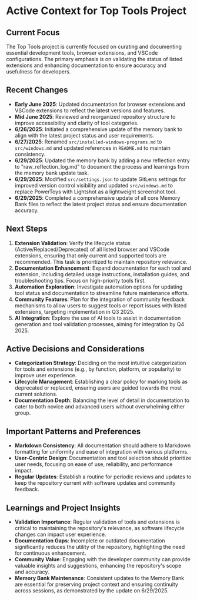 # Active Context for Top Tools Project

## Current Focus

The Top Tools project is currently focused on curating and documenting essential development tools, browser extensions,
and VSCode configurations. The primary emphasis is on validating the status of listed extensions and enhancing
documentation to ensure accuracy and usefulness for developers.

## Recent Changes

- **Early June 2025**: Updated documentation for browser extensions and VSCode extensions to reflect the latest versions
  and features.
- **Mid June 2025**: Reviewed and reorganized repository structure to improve accessibility and clarity of tool
  categories.
- **6/26/2025**: Initiated a comprehensive update of the memory bank to align with the latest project status and user
  requirements.
- **6/27/2025**: Renamed `src/installed-windows-programs.md` to `src/windows.md` and updated references in `README.md`
  to maintain consistency.
- **6/29/2025**: Updated the memory bank by adding a new reflection entry to "raw_reflection_log.md" to document the
  process and learnings from the memory bank update task.
- **6/29/2025**: Modified `src/settings.json` to update GitLens settings for improved version control visibility and
  updated `src/windows.md` to replace PowerToys with Lightshot as a lightweight screenshot tool.
- **6/29/2025**: Completed a comprehensive update of all core Memory Bank files to reflect the latest project status and
  ensure documentation accuracy.

## Next Steps

1. **Extension Validation**: Verify the lifecycle status (Active/Replaced/Deprecated) of all listed browser and VSCode
   extensions, ensuring that only current and supported tools are recommended. This task is prioritized to maintain
   repository relevance.
2. **Documentation Enhancement**: Expand documentation for each tool and extension, including detailed usage
   instructions, installation guides, and troubleshooting tips. Focus on high-priority tools first.
3. **Automation Exploration**: Investigate automation options for updating tool status and documentation to streamline
   future maintenance efforts.
4. **Community Features**: Plan for the integration of community feedback mechanisms to allow users to suggest tools or
   report issues with listed extensions, targeting implementation in Q3 2025.
5. **AI Integration**: Explore the use of AI tools to assist in documentation generation and tool validation processes,
   aiming for integration by Q4 2025.

## Active Decisions and Considerations

- **Categorization Strategy**: Deciding on the most intuitive categorization for tools and extensions (e.g., by
  function, platform, or popularity) to improve user experience.
- **Lifecycle Management**: Establishing a clear policy for marking tools as deprecated or replaced, ensuring users are
  guided towards the most current solutions.
- **Documentation Depth**: Balancing the level of detail in documentation to cater to both novice and advanced users
  without overwhelming either group.

## Important Patterns and Preferences

- **Markdown Consistency**: All documentation should adhere to Markdown formatting for uniformity and ease of
  integration with various platforms.
- **User-Centric Design**: Documentation and tool selection should prioritize user needs, focusing on ease of use,
  reliability, and performance impact.
- **Regular Updates**: Establish a routine for periodic reviews and updates to keep the repository current with software
  updates and community feedback.

## Learnings and Project Insights

- **Validation Importance**: Regular validation of tools and extensions is critical to maintaining the repository's
  relevance, as software lifecycle changes can impact user experience.
- **Documentation Gaps**: Incomplete or outdated documentation significantly reduces the utility of the repository,
  highlighting the need for continuous enhancement.
- **Community Value**: Engaging with the developer community can provide valuable insights and suggestions, enhancing
  the repository's scope and accuracy.
- **Memory Bank Maintenance**: Consistent updates to the Memory Bank are essential for preserving project context and
  ensuring continuity across sessions, as demonstrated by the update on 6/29/2025.
